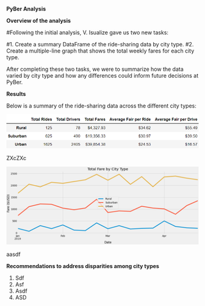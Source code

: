 __PyBer Analysis__

__Overview of the analysis__

#Following the initial analysis, V. Isualize gave us two new tasks:

  #1.	Create a summary DataFrame of the ride-sharing data by city type. 
  #2.	Create a multiple-line graph that shows the total weekly fares for each city type. 

After completing these two tasks, we were to summarize how the data varied by city type and how any differences could inform future decisions at PyBer.

__Results__

Below is a summary of the ride-sharing data across the different city types:

![](PyBer_SummaryDF.png)

ZXcZXc

![](tfb_ByCity.png)

aasdf 

__Recommendations to address disparities among city types__

  1.	Sdf
  2.	Asf
  3.	Asdf
  4.	ASD

